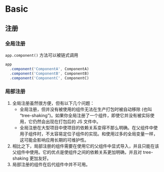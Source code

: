 # Basic

## 注册
### 全局注册
`app.component()` 方法可以被链式调用
```js
app
  .component('ComponentA', ComponentA)
  .component('ComponentB', ComponentB)
  .component('ComponentC', ComponentC)
```

### 局部注册​
1. 全局注册虽然很方便，但有以下几个问题：
    * 全局注册，但并没有被使用的组件无法在生产打包时被自动移除 (也叫 “tree-shaking”)。如果你全局注册了一个组件，即使它并没有被实际使用，它仍然会出现在打包后的 JS 文件中。
    * 全局注册在大型项目中使项目的依赖关系变得不那么明确。在父组件中使用子组件时，不太容易定位子组件的实现。和使用过多的全局变量一样，这可能会影响应用长期的可维护性。
2. 相比之下，局部注册的组件需要在使用它的父组件中显式导入，并且只能在该父组件中使用。它的优点是使组件之间的依赖关系更加明确，并且对 tree-shaking 更加友好。
3. 局部注册的组件在后代组件中并不可用。
